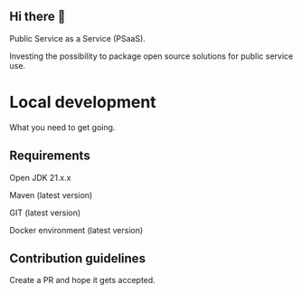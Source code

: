 ## Hi there 👋

Public Service as a Service (PSaaS).

Investing the possibility to package open source solutions for public service use.

# Local development
What you need to get going.

## Requirements
Open JDK 21.x.x

Maven (latest version)

GIT (latest version)

Docker environment (latest version)

## Contribution guidelines
Create a PR and hope it gets accepted.

<!--

**Here are some ideas to get you started:**

🙋‍♀️ A short introduction - what is your organization all about?
🌈 Contribution guidelines - how can the community get involved?
👩‍💻 Useful resources - where can the community find your docs? Is there anything else the community should know?
🍿 Fun facts - what does your team eat for breakfast?
🧙 Remember, you can do mighty things with the power of [Markdown](https://docs.github.com/github/writing-on-github/getting-started-with-writing-and-formatting-on-github/basic-writing-and-formatting-syntax)
-->
